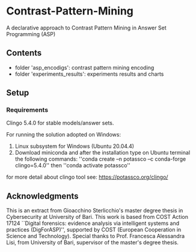 # Contrast-Pattern-Mining
A declarative approach to Contrast Pattern Mining in Answer Set Programming (ASP)

## Contents
- folder 'asp_encodigs': contrast pattern mining encoding
- folder 'experiments_results': experiments results and charts

## Setup

### Requirements 
Clingo 5.4.0 for stable models/answer sets.

For running the solution adopted on Windows:
1. Linux subsystem for Windows (Ubuntu 20.04.4) 
2. Download miniconda and after the installation type on Ubuntu terminal the following commands:
''conda create –n potassco –c conda-forge clingo=5.4.0'' then
''conda activate potassco''

for more detail about clingo tool see: https://potassco.org/clingo/

## Acknowledgments
This is an extract from Gioacchino Sterlicchio's master degree thesis in Cybersecurity at University of Bari. This work is based from COST Action 17124 ``Digital forensics: evidence analysis via intelligent systems and practices (DigForASP)'', supported by COST (European Cooperation in Science and Technology). Special thanks to Prof. Francesca Alessandra Lisi, from University of Bari, supervisor of the master's degree thesis.
